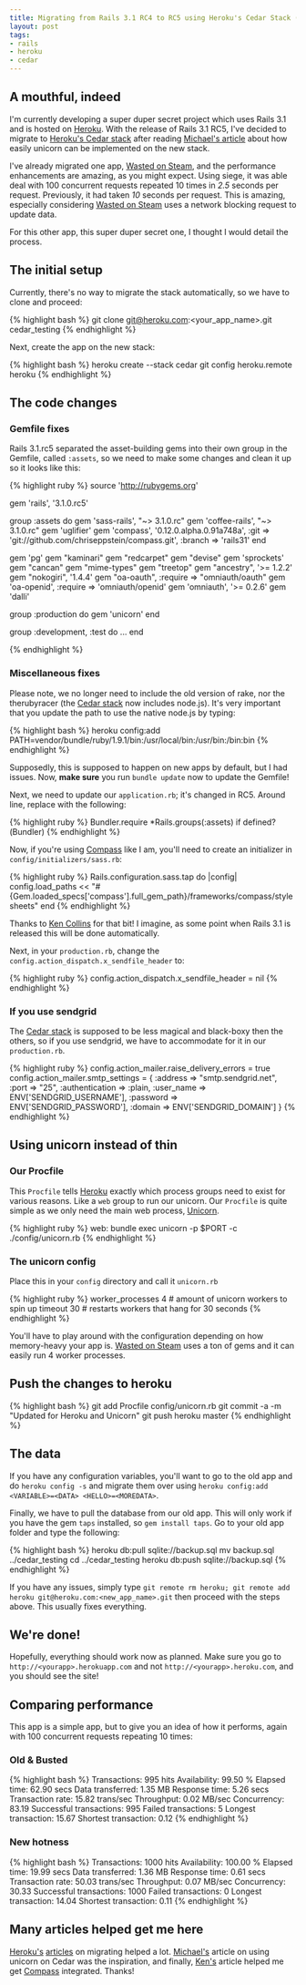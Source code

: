 ```yaml
--- 
title: Migrating from Rails 3.1 RC4 to RC5 using Heroku's Cedar Stack (also compass, unicorn, and sendgrid)
layout: post
tags:
- rails
- heroku
- cedar
---
```


## A mouthful, indeed

I'm currently developing a super duper secret project which uses Rails 3.1 and is hosted on [Heroku][1]. With the release of Rails 3.1 RC5, I've decided to migrate to [Heroku's Cedar stack][2] after reading [Michael's article][3] about how easily unicorn can be implemented on the new stack. 

I've already migrated one app, [Wasted on Steam][4], and the performance enhancements are amazing, as you might expect. Using siege, it was able deal with 100 concurrent requests repeated 10 times in *2.5* seconds per request. Previously, it had taken *10* seconds per request. This is amazing, especially considering [Wasted on Steam][4] uses a network blocking request to update data.

For this other app, this super duper secret one, I thought I would detail the process.

## The initial setup

Currently, there's no way to migrate the stack automatically, so we have to clone and proceed:

{% highlight bash %}
git clone git@heroku.com:<your_app_name>.git cedar_testing
{% endhighlight %}

Next, create the app on the new stack:

{% highlight bash %}
heroku create --stack cedar
git config heroku.remote heroku
{% endhighlight %}


## The code changes


### Gemfile fixes

Rails 3.1.rc5 separated the asset-building gems into their own group in the Gemfile, called `:assets`, so we need to make some changes and clean it up so it looks like this:

{% highlight ruby %}
source 'http://rubygems.org'

gem 'rails', '3.1.0.rc5'

group :assets do
	gem 'sass-rails', "~> 3.1.0.rc"
	gem 'coffee-rails', "~> 3.1.0.rc"
	gem 'uglifier'
	gem 'compass', '0.12.0.alpha.0.91a748a', :git => 'git://github.com/chriseppstein/compass.git', :branch => 'rails31'
end

gem 'pg'
gem "kaminari"
gem "redcarpet"
gem "devise"
gem 'sprockets'
gem "cancan"
gem "mime-types"
gem "treetop"
gem "ancestry", '>= 1.2.2'
gem "nokogiri", '1.4.4'
gem "oa-oauth", :require => "omniauth/oauth"
gem 'oa-openid', :require => 'omniauth/openid'
gem 'omniauth', '>= 0.2.6'
gem 'dalli'

group :production do
	gem 'unicorn'
end


group :development, :test do
	...
end

{% endhighlight %}

### Miscellaneous fixes

Please note, we no longer need to include the old version of rake, nor the therubyracer (the [Cedar stack][5] now includes node.js). It's very important that you update the path to use the native node.js by typing:

{% highlight bash %}
heroku config:add PATH=vendor/bundle/ruby/1.9.1/bin:/usr/local/bin:/usr/bin:/bin:bin
{% endhighlight %}

Supposedly, this is supposed to happen on new apps by default, but I had issues. Now, **make sure** you run `bundle update` now to update the Gemfile!

Next, we need to update our `application.rb`; it's changed in RC5. Around line, replace with the following:

{% highlight ruby %}
Bundler.require *Rails.groups(:assets) if defined?(Bundler)
{% endhighlight %}

Now, if you're using [Compass][7] like I am, you'll need to create an initializer in `config/initializers/sass.rb`:

{% highlight ruby %}
Rails.configuration.sass.tap do |config|
  config.load_paths << "#{Gem.loaded_specs['compass'].full_gem_path}/frameworks/compass/stylesheets"
end
{% endhighlight %}

Thanks to [Ken Collins][6] for that bit! I imagine, as some point when Rails 3.1 is released this will be done automatically.

Next, in your `production.rb`, change the `config.action_dispatch.x_sendfile_header` to:

{% highlight ruby %}
config.action_dispatch.x_sendfile_header = nil
{% endhighlight %}

### If you use sendgrid

The [Cedar stack][2] is supposed to be less magical and black-boxy then the others, so if you use sendgrid, we have to accommodate for it in our `production.rb`.


{% highlight ruby %}
config.action_mailer.raise_delivery_errors = true
config.action_mailer.smtp_settings = {
  :address        => "smtp.sendgrid.net",
  :port           => "25",
  :authentication => :plain,
  :user_name      => ENV['SENDGRID_USERNAME'],
  :password       => ENV['SENDGRID_PASSWORD'],
  :domain         => ENV['SENDGRID_DOMAIN']
}
{% endhighlight %}


## Using unicorn instead of thin

### Our Procfile

This `Procfile` tells [Heroku][1] exactly which process groups need to exist for various reasons. Like a `web` group to run our unicorn. Our `Procfile` is quite simple as we only need the main web process, [Unicorn][8].

{% highlight ruby %}
web: bundle exec unicorn -p $PORT -c ./config/unicorn.rb
{% endhighlight %}


### The unicorn config

Place this in your `config` directory and call it `unicorn.rb`

{% highlight ruby %}
worker_processes 4 # amount of unicorn workers to spin up
timeout 30         # restarts workers that hang for 30 seconds
{% endhighlight %}

You'll have to play around with the configuration depending on how memory-heavy your app is. [Wasted on Steam][4] uses a ton of gems and it can easily run 4 worker processes.

## Push the changes to heroku

{% highlight bash %}
git add Procfile config/unicorn.rb
git commit -a -m "Updated for Heroku and Unicorn"
git push heroku master
{% endhighlight %}


## The data

If you have any configuration variables, you'll want to go to the old app and do `heroku config -s` and migrate them over using `heroku config:add <VARIABLE>=<DATA> <HELLO>=<MOREDATA>`.

Finally, we have to pull the database from our old app. This will only work if you have the gem `taps` installed, so `gem install taps`. Go to your old app folder and type the following:

{% highlight bash %}
heroku db:pull sqlite://backup.sql
mv backup.sql ../cedar_testing
cd ../cedar_testing
heroku db:push sqlite://backup.sql
{% endhighlight %}

If you have any issues, simply type `git remote rm heroku; git remote add heroku git@heroku.com:<new_app_name>.git` then proceed with the steps above. This usually fixes everything.

## We're done!

Hopefully, everything should work now as planned. Make sure you go to `http://<yourapp>.herokuapp.com` and not `http://<yourapp>.heroku.com`, and you should see the site!
	
## Comparing performance

This app is a simple app, but to give you an idea of how it performs, again with 100 concurrent requests repeating 10 times:

### Old &amp; Busted

{% highlight bash %}
Transactions:		         995 hits
Availability:		       99.50 %
Elapsed time:		       62.90 secs
Data transferred:	        1.35 MB
Response time:		        5.26 secs
Transaction rate:	       15.82 trans/sec
Throughput:		        0.02 MB/sec
Concurrency:		       83.19
Successful transactions:         995
Failed transactions:	           5
Longest transaction:	       15.67
Shortest transaction:	        0.12
{% endhighlight %}

### New hotness

{% highlight bash %}
Transactions:		        1000 hits
Availability:		      100.00 %
Elapsed time:		       19.99 secs
Data transferred:	        1.36 MB
Response time:		        0.61 secs
Transaction rate:	       50.03 trans/sec
Throughput:		        0.07 MB/sec
Concurrency:		       30.33
Successful transactions:        1000
Failed transactions:	           0
Longest transaction:	       14.04
Shortest transaction:	        0.11
{% endhighlight %}


## Many articles helped get me here

[Heroku's][2] [articles][5] on migrating helped a lot. [Michael's][3] article on using unicorn on Cedar was the inspiration, and finally, [Ken's][6] article helped me get [Compass][7] integrated. Thanks!


  [1]: http://heroku.com
  [2]: http://devcenter.heroku.com/articles/cedar
  [3]: http://michaelvanrooijen.com/articles/2011/06/01-more-concurrency-on-a-single-heroku-dyno-with-the-new-celadon-cedar-stack/
  [4]: http://wastedonsteam.com
  [5]: http://devcenter.heroku.com/articles/rails31_heroku_cedar
  [6]: http://metaskills.net/2011/07/29/use-compass-sass-framework-files-with-the-rails-3.1.0.rc5-asset-pipeline/ 
  [7]: http://compass-style.org
  [8]: https://github.com/defunkt/unicorn